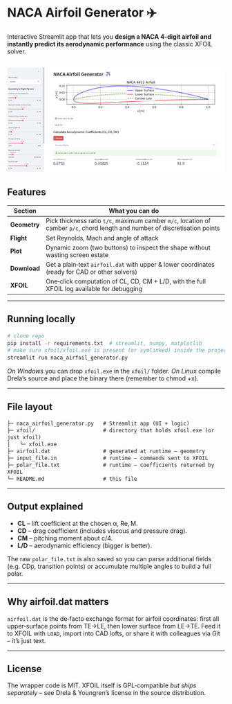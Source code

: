 ﻿# NACA Airfoil Generator ✈️

Interactive Streamlit app that lets you **design a NACA 4‑digit airfoil and instantly predict its aerodynamic performance** using the classic XFOIL solver.

![NACA](naca.png)
---

## Features

| Section      | What you can do                                                                                                              |
| ------------ | ---------------------------------------------------------------------------------------------------------------------------- |
| **Geometry** | Pick thickness ratio `t/c`, maximum camber `m/c`, location of camber `p/c`, chord length and number of discretisation points |
| **Flight**   | Set Reynolds, Mach and angle of attack                                                                                       |
| **Plot**     | Dynamic zoom (two buttons) to inspect the shape without wasting screen estate                                                |
| **Download** | Get a plain‑text `airfoil.dat` with upper & lower coordinates (ready for CAD or other solvers)                               |
| **XFOIL**    | One‑click computation of CL, CD, CM + L/D, with the full XFOIL log available for debugging                                   |

---

## Running locally

```bash
# clone repo
pip install -r requirements.txt  # streamlit, numpy, matplotlib
# make sure xfoil/xfoil.exe is present (or symlinked) inside the project
streamlit run naca_airfoil_generator.py
```

*On Windows* you can drop `xfoil.exe` in the `xfoil/` folder.
*On Linux* compile Drela’s source and place the binary there (remember to chmod +x).

---

## File layout

```
├─ naca_airfoil_generator.py   # Streamlit app (UI + logic)
├─ xfoil/                      # directory that holds xfoil.exe (or just xfoil)
│   └─ xfoil.exe
├─ airfoil.dat                 # generated at runtime – geometry
├─ input_file.in               # runtime – commands sent to XFOIL
├─ polar_file.txt              # runtime – coefficients returned by XFOIL
└─ README.md                   # this file
```

---

## Output explained

* **CL** – lift coefficient at the chosen α, Re, M.
* **CD** – drag coefficient (includes viscous and pressure drag).
* **CM** – pitching moment about c/4.
* **L/D** – aerodynamic efficiency (bigger is better).

The raw `polar_file.txt` is also saved so you can parse additional fields (e.g.
CDp, transition points) or accumulate multiple angles to build a full polar.

---

## Why airfoil.dat matters

`airfoil.dat` is the de‑facto exchange format for airfoil coordinates: first all upper‑surface points from TE→LE, then lower surface from LE→TE.  Feed it to XFOIL with `LOAD`, import into CAD lofts, or share it with colleagues via Git – it’s just text.

---

## License

The wrapper code is MIT.  XFOIL itself is GPL‑compatible *but ships separately* – see Drela & Youngren’s license in the source distribution.
